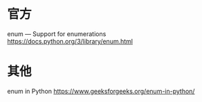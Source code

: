 
# 官方

enum — Support for enumerations https://docs.python.org/3/library/enum.html

# 其他

enum in Python https://www.geeksforgeeks.org/enum-in-python/
